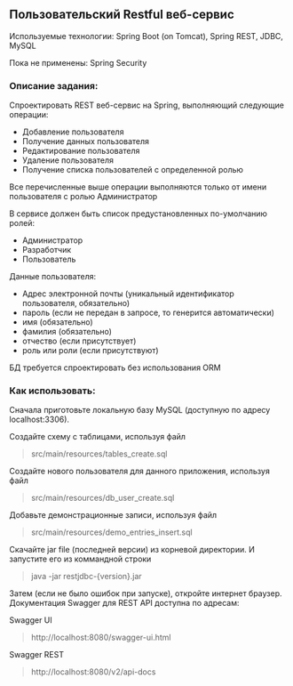 ## Пользовательский Restful веб-сервис
Используемые технологии: Spring Boot (on Tomcat), Spring REST, JDBC, MySQL

Пока не применены: Spring Security 

### Описание задания:
Спроектировать REST веб-сервис на Spring, выполняющий следующие операции:
- Добавление пользователя
- Получение данных пользователя
- Редактирование пользователя
- Удаление пользователя
- Получение списка пользователей с определенной ролью

Все перечисленные выше операции выполняются только от имени пользователя с ролью Администратор

В сервисе должен быть список предустановленных по-умолчанию ролей: 
- Администратор 
- Разработчик 
- Пользователь

Данные пользователя:
- Адрес электронной почты (уникальный идентификатор пользователя, обязательно) 
- пароль (если не передан в запросе, то генерится автоматически)
- имя (обязательно)
- фамилия (обязательно) 
- отчество (если присутствует)
- роль или роли (если присутствуют)

БД требуется спроектировать без использования ORM

### Как использовать:
Сначала приготовьте локальную базу MySQL (доступную по адресу localhost:3306).


Создайте схему с таблицами, используя файл 
> src/main/resources/tables_create.sql

Создайте нового пользователя для данного приложения, используя файл
> src/main/resources/db\_user\_create.sql

Добавьте демонстрационные записи, используя файл
> src/main/resources/demo\_entries\_insert.sql


Скачайте jar file (последней версии) из корневой директории.
И запустите его из коммандной строки 
> java -jar restjdbc-{version}.jar 

Затем (если не было ошибок при запуске), откройте интернет браузер.
Документация Swagger для REST API доступна по адресам:

Swagger UI
> http://localhost:8080/swagger-ui.html

Swagger REST
> http://localhost:8080/v2/api-docs